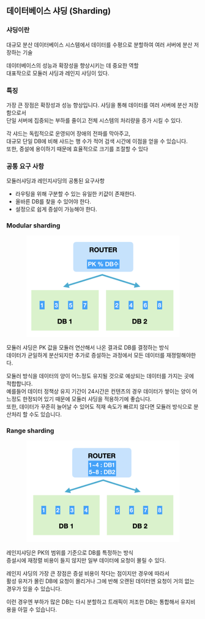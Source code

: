 ## 데이터베이스 샤딩 (Sharding)

### 샤딩이란
대규모 분산 데이터베이스 시스템에서 데이터를 수평으로 분할하여 여러 서버에 분산 저장하는 기술

데이터베이스의 성능과 확장성을 향상시키는 데 중요한 역할 \
대표작으로 모듈러 샤딩과 레인지 샤딩이 있다.

### 특징
가장 큰 장점은 확장성과 성능 향상입니다. 샤딩을 통해 데이터를 여러 서버에 분산 저장함으로서 \
단일 서버에 집중되는 부하를 줄이고 전체 시스템의 처리량을 증가 시킬 수 있다.

각 샤드는 독립적으로 운영되어 장애의 전파를 막아주고, \
대규모 단일 DB에 비해 샤드는 행 수가 적어 검색 시간에 이점을 얻을 수 있습니다. \
또한, 증설에 용이하기 때문에 효율적으로 크기를 조절할 수 있다

### 공통 요구 사항
모듈러샤딩과 레인지샤딩의 공통된 요구사항
- 라우팅을 위해 구분할 수 있는 유일한 키걊이 존재한다.
- 올바른 DB를 찾을 수 있어야 한다.
- 설정으로 쉽게 증설이 가능해야 한다.

### Modular sharding

<div align='center'>
    <img src="image/modular-sharding.png" width="400px">
</div>

모듈러 샤딩은 PK 값을 모듈러 연산해서 나온 결과로 DB를 결정하는 방식 \
데이터가 균일하게 분산되지만 추가로 증설하는 과정에서 모든 데이터를 재졍럴해야한다.

모듈러 방식을 데이터의 양이 어느정도 유지될 것으로 예상되는 데이터를 가지는 곳에 적합합니다. \
예를들어 데이터 정책상 유지 기간이 24시간은 컨텐츠의 경우 데이터가 쌓이는 양이 어느정도 한정되어 있기 때문에 모듈러 샤딩을 적용하기에 좋습니다. \
또한, 데이터가 꾸준히 늘어날 수 있어도 적재 속도가 빠르지 않다면 모듈러 방식으로 분산처리 할 수도 있습니다.

### Range sharding

<div align='center'>
    <img src="image/range-sharding.png" width="400px">
</div>

레인지샤딩은 PK의 범위를 기준으로 DB를 특정하는 방식 \
증설시에 재정렬 비용이 들지 않지만 일부 데이터에 요청이 몰릴 수 있다.

레인지 샤딩의 가장 큰 장점은 증설 비용이 작다는 점이지만 경우에 따라서 \
활성 유저가 몰린 DB에 요청이 몰리거나 그에 반해 오랜된 데이터엔 요청이 거의 없는 경우가 있을 수 있습니다.

이런 경우엔 부하가 많은 DB는 다시 분할하고 트래픽이 저조한 DB는 통합해서 유지비용을 아낄 수 있습니다.




